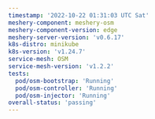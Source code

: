 ```yaml
---
timestamp: '2022-10-22 01:31:03 UTC Sat'
meshery-component: meshery-osm
meshery-component-version: edge
meshery-server-version: 'v0.6.17'
k8s-distro: minikube
k8s-version: 'v1.24.7'
service-mesh: OSM
service-mesh-version: 'v1.2.2'
tests:
  pod/osm-bootstrap: 'Running'
  pod/osm-controller: 'Running'
  pod/osm-injector: 'Running'
overall-status: 'passing'
---
```

